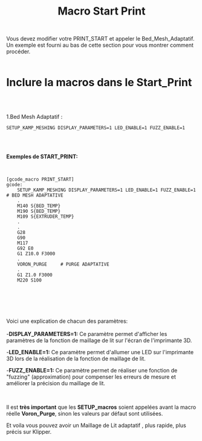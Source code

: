 ##  ##

<div align="center">
  
# **Macro Start Print** #
  
</div>

##  ##

<br>
Vous devez modifier votre PRINT_START et appeler le Bed_Mesh_Adaptatif.
<br>
Un exemple est fourni au bas de cette section pour vous montrer comment procéder.
<br>
<br>

## ## 

# **Inclure la macros dans le Start_Print** #

<br>
    
## ##
1.Bed Mesh Adaptatif :

```
SETUP_KAMP_MESHING DISPLAY_PARAMETERS=1 LED_ENABLE=1 FUZZ_ENABLE=1
```

<br>

## ##

**Exemples de START_PRINT:**

<br>

```
[gcode_macro PRINT_START]
gcode:
    SETUP_KAMP_MESHING DISPLAY_PARAMETERS=1 LED_ENABLE=1 FUZZ_ENABLE=1 # BED MESH ADAPTATIVE
    .
    M140 S{BED_TEMP}
    M190 S{BED_TEMP}
    M109 S{EXTRUDER_TEMP}
    .
    .
    G28     
    G90     
    M117    
    G92 E0  
    G1 Z10.0 F3000  
    .
    VORON_PURGE     # PURGE ADAPTATIVE 
    .
    G1 Z1.0 F3000   
    M220 S100       
```

<br>

## ## 
<br>

Voici une explication de chacun des paramètres:
<br><br>
-**DISPLAY_PARAMETERS=1:** Ce paramètre permet d'afficher les paramètres de la fonction de maillage de lit sur l'écran de l'imprimante 3D.

-**LED_ENABLE=1:** Ce paramètre permet d'allumer une LED sur l'imprimante 3D lors de la réalisation de la fonction de maillage de lit.

-**FUZZ_ENABLE=1:** Ce paramètre permet de réaliser une fonction de "fuzzing" (approximation) pour compenser les erreurs de mesure et améliorer la précision du maillage de lit.
<br>
<br>

## ##

Il est **très important** que les **SETUP_macros** soient appelées avant la macro réelle **Voron_Purge**, sinon les valeurs par défaut sont utilisées.
<br>

Et voila vous pouvez avoir un Maillage de Lit adaptatif , plus rapide, plus précis sur Klipper.
